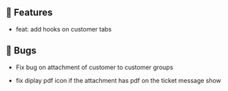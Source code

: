 ## 🚀 Features

- feat: add hooks on customer tabs


## 🐛 Bugs

- Fix bug on attachment of customer to customer groups

- fix diplay pdf icon if the attachment has pdf on the ticket message show